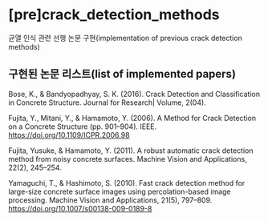 # [pre]crack_detection_methods
균열 인식 관련 선행 논문 구현(implementation of previous crack detection methods)

## 구현된 논문 리스트(list of implemented papers)
Bose, K., & Bandyopadhyay, S. K. (2016). Crack Detection and Classification in Concrete Structure. Journal for Research| Volume, 2(04).  

Fujita, Y., Mitani, Y., & Hamamoto, Y. (2006). A Method for Crack Detection on a
Concrete Structure (pp. 901–904). IEEE. https://doi.org/10.1109/ICPR.2006.98  

Fujita, Yusuke, & Hamamoto, Y. (2011). A robust automatic crack detection method from noisy concrete surfaces. Machine
Vision and Applications, 22(2), 245–254.  

Yamaguchi, T., & Hashimoto, S. (2010). Fast crack detection method for large-size concrete surface images using
percolation-based image processing. Machine Vision and Applications, 21(5),
797–809. https://doi.org/10.1007/s00138-009-0189-8  




